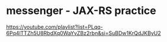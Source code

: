 # messenger - JAX-RS practice

https://youtube.com/playlist?list=PLqq-6Pq4lTTZh5U8RbdXq0WaYvZBz2rbn&si=SuBDw1KrQdJKByU2
